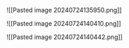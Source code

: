 ![[Pasted image 20240724135950.png]]

![[Pasted image 20240724140410.png]]

![[Pasted image 20240724140442.png]]
